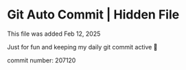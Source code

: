 # Git Auto Commit | Hidden File

This file was added Feb 12, 2025

Just for fun and keeping my daily git commit active 🤪

commit number: 207120
